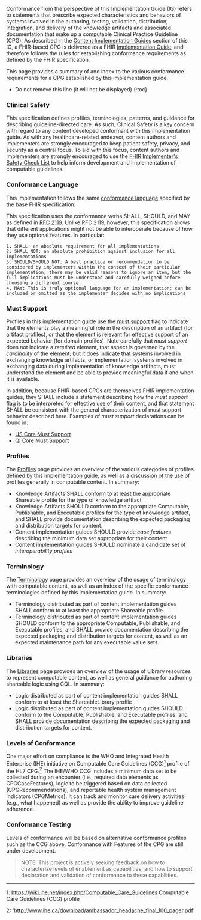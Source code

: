 Conformance from the perspective of this Implementation Guide (IG) refers to statements that prescribe expected characteristics and behaviors of systems involved in the authoring, testing, validation, distribution, integration, and delivery of the knowledge artifacts and associated documentation that make up a computable Clinical Practice Guideline (CPG). As described in the [Content Implementation Guides](methodology.html#content-igs) section of this IG, a FHIR-based CPG is delivered as a FHIR [Implementation Guide](http://hl7.org/fhir/implementationguide.html), and therefore follows the rules for establishing conformance requirements as defined by the FHIR specification.

This page provides a summary of and index to the various conformance requirements for a CPG established by this implementation guide.

* Do not remove this line (it will not be displayed)
{:toc}

### Clinical Safety

This specification defines profiles, terminologies, patterns, and guidance for describing guideline-directed care. As such, Clinical Safety is a key concern with regard to any content developed conformant with this implementation guide. As with any healthcare-related endeavor, content authors and implementers are strongly encouraged to keep patient safety, privacy, and security as a central focus. To aid with this focus, content authors and implementers are strongly encouraged to use the [FHIR Implementer's Safety Check List](https://www.hl7.org/fhir/safety.html) to help inform development and implementation of computable guidelines.

### Conformance Language

This implementation follows the same [conformance language](http://hl7.org/fhir/conformance-rules.html#conflang) specified by the base FHIR specification:

This specification uses the conformance verbs SHALL, SHOULD, and MAY as defined in [RFC 2119](https://tools.ietf.org/html/rfc2119). Unlike RFC 2119, however, this specification allows that different applications might not be able to interoperate because of how they use optional features. In particular:

    1. SHALL: an absolute requirement for all implementations
    2. SHALL NOT: an absolute prohibition against inclusion for all implementations
    3. SHOULD/SHOULD NOT: A best practice or recommendation to be considered by implementers within the context of their particular implementation; there may be valid reasons to ignore an item, but the full implications must be understood and carefully weighed before choosing a different course
    4. MAY: This is truly optional language for an implementation; can be included or omitted as the implementer decides with no implications

### Must Support

Profiles in this implementation guide use the [must support](http://hl7.org/fhir/conformance-rules.html#mustSupport) flag to indicate that the elements play a meaningful role in the description of an artifact (for artifact profiles), or that the element is relevant for effective support of an expected behavior (for domain profiles). Note carefully that _must support_ does not indicate a _required_ element, that aspect is governed by the _cardinality_ of the element; but it does indicate that systems involved in exchanging knowledge artifacts, or implementation systems involved in exchanging data during implementation of knowledge artifacts, must understand the element and be able to provide meaningful data if and when it is available.

In addition, because FHIR-based CPGs are themselves FHIR implementation guides, they SHALL include a statement describing how the _must support_ flag is to be interpreted for effective use of their content, and that statement SHALL be consistent with the general characterization of must support behavior described here. Examples of _must support_ declarations can be found in:

* [US Core Must Support](http://hl7.org/fhir/us/core/general-guidance.html#must-support)
* [QI Core Must Support](http://hl7.org/fhir/us/qicore/#111-mustsupport-flag)

### Profiles

The [Profiles](profiles.html) page provides an overview of the various categories of profiles defined by this implementation guide, as well as a discussion of the use of profiles generally in computable content. In summary:

* Knowledge Artifacts SHALL conform to at least the appropriate Shareable profile for the type of knowledge artifact
* Knowledge Artifacts SHOULD conform to the appropriate Computable, Publishable, and Executable profiles for the type of knowledge artifact, and SHALL provide documentation describing the expected packaging and distribution targets for content.
* Content implementation guides SHOULD provide _case features_ describing the minimum data set appropriate for their content
* Content implementation guides SHOULD nominate a candidate set of _interoperability profiles_

### Terminology

The [Terminology](terminology.html) page provides an overview of the usage of terminology with computable content, as well as an index of the specific conformance terminologies defined by this implementation guide. In summary:

* Terminology distributed as part of content implementation guides SHALL conform to at least the appropriate Shareable profile.
* Terminology distributed as part of content implementation guides SHOULD conform to the appropriate Computable, Publishable, and Executable profiles, and SHALL provide documentation describing the expected packaging and distribution targets for content, as well as an expected maintenance path for any executable value sets.

### Libraries

The [Libraries](libraries.html) page provides an overview of the usage of Library resources to represent computable content, as well as general guidance for authoring shareable logic using CQL. In summary:

* Logic distributed as part of content implementation guides SHALL conform to at least the ShareableLibrary profile
* Logic distributed as part of content implementation guides SHOULD conform to the Computable, Publishable, and Executable profiles, and SHALL provide documentation describing the expected packaging and distribution targets for content.

### Levels of Conformance

One major effort on compliance is the WHO and Integrated Health Enterprise (IHE) initiative on Computable Care Guidelines (CCG)[<sup>1</sup>](#1) profile of the HL7 CPG.[<sup>2</sup>](#2) The IHE/WHO CCG includes a minimum data set to be collected during an encounter (i.e., required data elements as CPGCaseFeatures), logic to be triggered based on data collected (CPGRecommendations), and reportable health system management indicators (CPGMetrics).  It can track and monitor care delivery activities (e.g., what happened) as well as provide the ability to improve guideline adherence.

### Conformance Testing

Levels of conformance will be based on alternative conformance profiles such as the CCG above.  Conformance with Features of the CPG are still under development.

> NOTE: This project is actively seeking feedback on how to characterize levels of enablement as capabilities, and how to support declaration and validation of conformance to these capabilities.

---

<a id="1">1</a>: https://wiki.ihe.net/index.php/Computable_Care_Guidelines Computable Care Guidelines (CCG) profile

<a id="2">2</a>: 'http://www.ihe.ca/download/ambassador_headache_final_100_pager.pdf'
